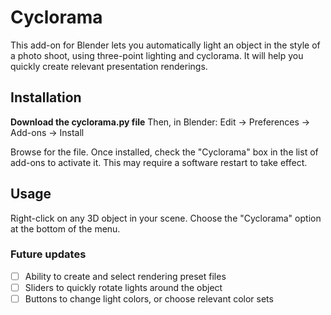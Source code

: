 # Cyclorama
This add-on for Blender lets you automatically light an object in the style of a photo shoot, using three-point lighting and cyclorama. It will help you quickly create relevant presentation renderings.

## Installation
**Download the cyclorama.py file** 
Then, in Blender:
Edit -> Preferences -> Add-ons -> Install

Browse for the file. Once installed, check the "Cyclorama" box in the list of add-ons to activate it. This may require a software restart to take effect.

## Usage
Right-click on any 3D object in your scene. Choose the "Cyclorama" option at the bottom of the menu.


### Future updates
- [ ] Ability to create and select rendering preset files
- [ ] Sliders to quickly rotate lights around the object
- [ ] Buttons to change light colors, or choose relevant color sets

